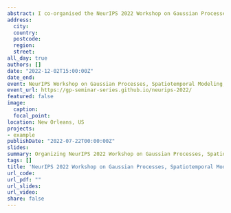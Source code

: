 ```yaml
---
abstract: I co-organised the NeurIPS 2022 Workshop on Gaussian Processes, Spatiotemporal Modeling, and Decision-making Systems
address:
  city: 
  country: 
  postcode: 
  region: 
  street: 
all_day: true
authors: []
date: "2022-12-02T15:00:00Z"
date_end: 
event: NeurIPS Workshop on Gaussian Processes, Spatiotemporal Modeling, and Decision-making Systems
event_url: https://gp-seminar-series.github.io/neurips-2022/
featured: false
image:
  caption: 
  focal_point: 
location: New Orleans, US
projects:
- example
publishDate: "2022-07-22T00:00:00Z"
slides: 
summary: Organizing NeurIPS 2022 Workshop on Gaussian Processes, Spatiotemporal Modeling, and Decision-making Systems
tags: []
title: 'NeurIPS 2022 Workshop on Gaussian Processes, Spatiotemporal Modeling, and Decision-making Systems'
url_code: 
url_pdf: ""
url_slides: 
url_video: 
share: false
---
```


 


